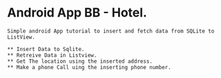 # Android App BB - Hotel.

    Simple android App tutorial to insert and fetch data from SQLite to ListView.
    
    ** Insert Data to Sqlite.
    ** Retreive Data in Listview.
    ** Get The location using the inserted address.
    ** Make a phone Call uing the inserting phone number.
